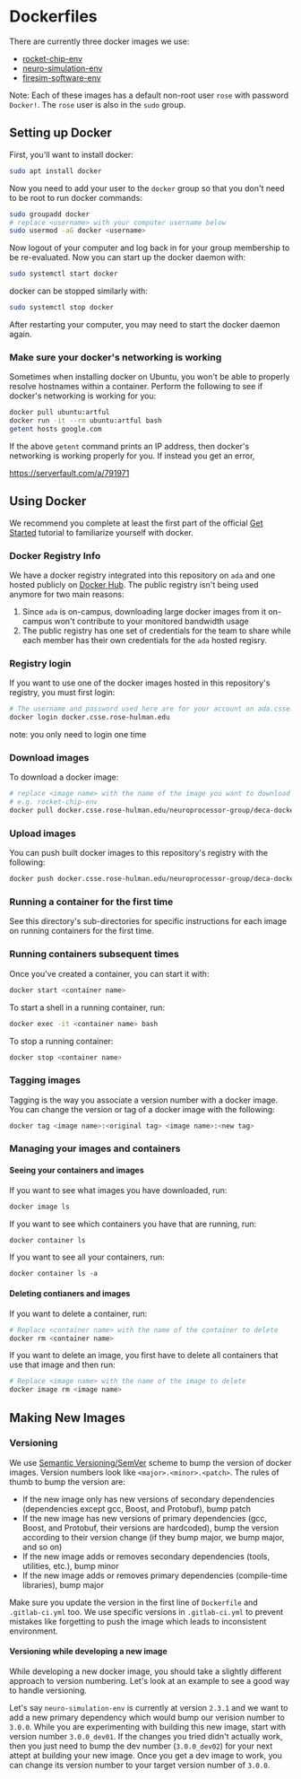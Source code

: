 Dockerfiles
=========

There are currently three docker images we use:
* [rocket-chip-env](rocket-chip-env/)
* [neuro-simulation-env](neuro-simulation-env/)
* [firesim-software-env](firesim-software-env/)

Note: Each of these images has a default non-root user `rose` with password `Docker!`. The `rose` user is also in the `sudo` group.

## Setting up Docker
First, you'll want to install docker:
```bash
sudo apt install docker
```
Now you need to add your user to the `docker` group so that you don't need to be root to run docker commands:
```bash
sudo groupadd docker
# replace <username> with your computer username below
sudo usermod -aG docker <username>
```
Now logout of your computer and log back in for your group membership to be re-evaluated. Now you can start up the docker daemon with:
```bash
sudo systemctl start docker
```
docker can be stopped similarly with:
```bash
sudo systemctl stop docker
```

After restarting your computer, you may need to start the docker daemon again.

### Make sure your docker's networking is working
Sometimes when installing docker on Ubuntu, you won't be able to properly resolve hostnames within a container. Perform the following to see if docker's networking is working for you:
```bash
docker pull ubuntu:artful
docker run -it --rm ubuntu:artful bash
getent hosts google.com
```
If the above `getent` command prints an IP address, then docker's networking is working properly for you. If instead you get an error,

https://serverfault.com/a/791971


## Using Docker
We recommend you complete at least the first part of the official [Get Started](https://docs.docker.com/get-started/) tutorial to familiarize yourself with docker.

### Docker Registry Info
We have a docker registry integrated into this repository on `ada` and one hosted publicly on [Docker Hub](https://hub.docker.com/r/rhneuroprocessor/). The public registry isn't being used anymore for two main reasons:
1. Since `ada` is on-campus, downloading large docker images from it on-campus won't contribute to your monitored bandwidth usage
2. The public registry has one set of credentials for the team to share while each member has their own credentials for the `ada` hosted regisry.

### Registry login
If you want to use one of the docker images hosted in this repository's registry, you must first login:
```bash
# The username and password used here are for your account on ada.csse.rose-hulman.edu
docker login docker.csse.rose-hulman.edu
```
note: you only need to login one time

### Download images
To download a docker image:
```bash
# replace <image name> with the name of the image you want to download
# e.g. rocket-chip-env
docker pull docker.csse.rose-hulman.edu/neuroprocessor-group/deca-docker/<image name>:latest
```
### Upload images
You can push built docker images to this repository's registry with the following:
```bash
docker push docker.csse.rose-hulman.edu/neuroprocessor-group/deca-docker/<image name>:<image tag>
```

### Running a container for the first time
See this directory's sub-directories for specific instructions for each image on running containers for the first time.

### Running containers subsequent times
Once you've created a container, you can start it with:
```bash
docker start <container name>
```
To start a shell in a running container, run:
```bash
docker exec -it <container name> bash
```
To stop a running container:
```bash
docker stop <container name>
```

### Tagging images
Tagging is the way you associate a version number with a docker image. You can change the version or tag of a docker image with the following:
```bash
docker tag <image name>:<original tag> <image name>:<new tag>
```

### Managing your images and containers
#### Seeing your containers and images
If you want to see what images you have downloaded, run:
```bash
docker image ls
```
If you want to see which containers you have that are running, run:
```bash
docker container ls
```
If you want to see all your containers, run:
```docker
docker container ls -a
```
#### Deleting contianers and images
If you want to delete a container, run:
```bash
# Replace <container name> with the name of the container to delete
docker rm <container name>
```
If you want to delete an image, you first have to delete all containers that use that image and then run:
```bash
# Replace <image name> with the name of the image to delete
docker image rm <image name>
```

## Making New Images
### Versioning
We use [Semantic Versioning/SemVer](https://semver.org/) scheme to bump the version of docker images. Version numbers look like `<major>.<minor>.<patch>`.
The rules of thumb to bump the version are:
  - If the new image only has new versions of secondary dependencies (dependencies except gcc, Boost, and Protobuf), bump patch
  - If the new image has new versions of primary dependencies (gcc, Boost, and Protobuf, their versions are hardcoded), bump the version according to their version change (if they bump major, we bump major, and so on)
  - If the new image adds or removes secondary dependencies (tools, utilities, etc.), bump minor
  - If the new image adds or removes primary dependencies (compile-time libraries), bump major

Make sure you update the version in the first line of `Dockerfile` and `.gitlab-ci.yml` too.
We use specific versions in `.gitlab-ci.yml` to prevent mistakes like forgetting to push the image which leads to inconsistent environment.

#### Versioning while developing a new image
While developing a new docker image, you should take a slightly different approach to version numbering. Let's look at an example to see a good way to handle versioning.

Let's say `neuro-simulation-env` is currently at version `2.3.1` and we want to add a new primary dependency which would bump our verision number to `3.0.0`. While you are experimenting with building this new image, start with version number `3.0.0_dev01`. If the changes you tried didn't actually work, then you just need to bump the dev number (`3.0.0_dev02`) for your next attept at building your new image. Once you get a dev image to work, you can change its version number to your target version number of `3.0.0`.